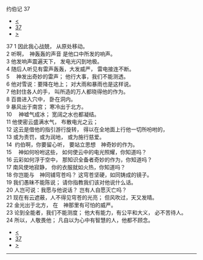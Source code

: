 ﻿





 约伯记 37




* [<](bible/JOB36.md)
* [37](bible/JOB.md)
* [>](bible/JOB38.md)



 
37 
1 因此我心战兢， 从原处移动。  
2 听啊，　神轰轰的声音 是他口中所发的响声。  
3 他发响声震遍天下， 发电光闪到地极。  
4 随后人听见有雷声轰轰，大发威严， 雷电接连不断。  
5 　神发出奇妙的雷声； 他行大事，我们不能测透。  
6 他对雪说：要降在地上； 对大雨和暴雨也是这样说。  
7 他封住各人的手， 叫所造的万人都晓得他的作为。  
8 百兽进入穴中， 卧在洞内。  
9 暴风出于南宫； 寒冷出于北方。  
10 　神嘘气成冰； 宽阔之水也都凝结。  
11 他使密云盛满水气， 布散电光之云；  
12 这云是借他的指引游行旋转， 得以在全地面上行他一切所吩咐的，  
13 或为责罚，或为润地， 或为施行慈爱。     
14  约伯啊，你要留心听， 要站立思想　神奇妙的作为。  
15 　神如何吩咐这些， 如何使云中的电光照耀，你知道吗？  
16 云彩如何浮于空中， 那知识全备者奇妙的作为，你知道吗？  
17 南风使地寂静， 你的衣服就如火热，你知道吗？  
18 你岂能与　神同铺穹苍吗？ 这穹苍坚硬，如同铸成的镜子。  
19 我们愚昧不能陈说； 请你指教我们该对他说什么话。  
20 人岂可说：我愿与他说话？ 岂有人自愿灭亡吗？     
21 现在有云遮蔽，人不得见穹苍的光亮； 但风吹过，天又发晴。  
22 金光出于北方， 在　神那里有可怕的威严。  
23 论到全能者，我们不能测度； 他大有能力，有公平和大义， 必不苦待人。  
24 所以，人敬畏他； 凡自以为心中有智慧的人，他都不顾念。 
* [<](bible/JOB36.md)
* [37](bible/JOB.md)
* [>](bible/JOB38.md)





---









